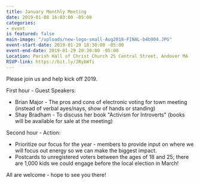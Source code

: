 ```yaml
---
title: January Monthly Meeting
date: 2019-01-08 16:03:00 -05:00
categories:
- event
is featured: false
main-image: "/uploads/new-logo-small-Aug2018-FINAL-b4b904.JPG"
event-start-date: 2019-01-29 18:30:00 -05:00
event-end-date: 2019-01-29 20:30:00 -05:00
Location: Parish Hall of Christ Church 25 Central Street, Andover MA
RSVP-link: https://bit.ly/2RybWfi
---
```


Please join us and help kick off 2019. 

First hour - Guest Speakers:
- Brian Major - The pros and cons of electronic voting for town meeting (instead of verbal ayes/nays, show of hands or standing)
- Shay Bradham - To discuss her book "Activism for Introverts" (books will be available for sale at the meeting)

Second hour - Action:
- Prioritize our focus for the year - members to provide input on where we will focus out energy so we can make the biggest impact.
- Postcards to unregistered voters between the ages of 18 and 25; there are 1,000 kids we could engage before the local election in March!

All are welcome - hope to see you there!